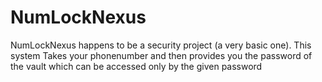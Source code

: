 # NumLockNexus
NumLockNexus happens to be a security project (a very basic one). This system Takes your phonenumber and then provides you the password of the vault which can be accessed only by the given password

